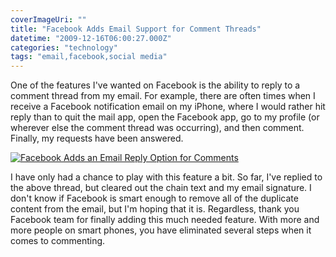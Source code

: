 ```yaml
---
coverImageUri: ""
title: "Facebook Adds Email Support for Comment Threads"
datetime: "2009-12-16T06:00:27.000Z"
categories: "technology"
tags: "email,facebook,social media"
---
```


One of the features I've wanted on Facebook is the ability to reply to a comment thread from my email. For example, there are often times when I receive a Facebook notification email on my iPhone, where I would rather hit reply than to quit the mail app, open the Facebook app, go to my profile (or wherever else the comment thread was occurring), and then comment. Finally, my requests have been answered.

[![Facebook Adds an Email Reply Option for Comments](http://assets.brandonmartinez.com/brandonmartinez/2009/12/Facebook-Adds-Email-Reply-575x218.png "Facebook Adds an Email Reply Option for Comments")](http://assets.brandonmartinez.com/brandonmartinez/2009/12/Facebook-Adds-Email-Reply.png)

I have only had a chance to play with this feature a bit. So far, I've replied to the above thread, but cleared out the chain text and my email signature. I don't know if Facebook is smart enough to remove all of the duplicate content from the email, but I'm hoping that it is. Regardless, thank you Facebook team for finally adding this much needed feature. With more and more people on smart phones, you have eliminated several steps when it comes to commenting.
